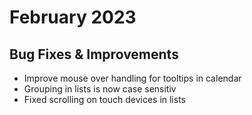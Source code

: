 # February 2023

## Bug Fixes & Improvements

- Improve mouse over handling for tooltips in calendar
- Grouping in lists is now case sensitiv
- Fixed scrolling on touch devices in lists